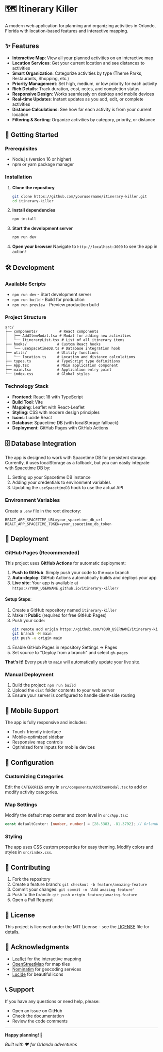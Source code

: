# 🗺️ Itinerary Killer

A modern web application for planning and organizing activities in Orlando, Florida with location-based features and interactive mapping.

## ✨ Features

- **Interactive Map**: View all your planned activities on an interactive map
- **Location Services**: Get your current location and see distances to activities
- **Smart Organization**: Categorize activities by type (Theme Parks, Restaurants, Shopping, etc.)
- **Priority Management**: Set high, medium, or low priority for each activity
- **Rich Details**: Track duration, cost, notes, and completion status
- **Responsive Design**: Works seamlessly on desktop and mobile devices
- **Real-time Updates**: Instant updates as you add, edit, or complete activities
- **Distance Calculations**: See how far each activity is from your current location
- **Filtering & Sorting**: Organize activities by category, priority, or distance

## 🚀 Getting Started

### Prerequisites

- Node.js (version 16 or higher)
- npm or yarn package manager

### Installation

1. **Clone the repository**
   ```bash
   git clone https://github.com/yourusername/itinerary-killer.git
   cd itinerary-killer
   ```

2. **Install dependencies**
   ```bash
   npm install
   ```

3. **Start the development server**
   ```bash
   npm run dev
   ```

4. **Open your browser**
   Navigate to `http://localhost:3000` to see the app in action!

## 🛠️ Development

### Available Scripts

- `npm run dev` - Start development server
- `npm run build` - Build for production
- `npm run preview` - Preview production build

### Project Structure

```
src/
├── components/          # React components
│   ├── AddItemModal.tsx # Modal for adding new activities
│   └── ItineraryList.tsx # List of all itinerary items
├── hooks/              # Custom React hooks
│   └── useSpacetimeDB.ts # Database integration hook
├── utils/              # Utility functions
│   └── location.ts     # Location and distance calculations
├── types.ts            # TypeScript type definitions
├── App.tsx             # Main application component
├── main.tsx            # Application entry point
└── index.css           # Global styles
```

### Technology Stack

- **Frontend**: React 18 with TypeScript
- **Build Tool**: Vite
- **Mapping**: Leaflet with React-Leaflet
- **Styling**: CSS with modern design principles
- **Icons**: Lucide React
- **Database**: Spacetime DB (with localStorage fallback)
- **Deployment**: GitHub Pages with GitHub Actions

## 🗄️ Database Integration

The app is designed to work with Spacetime DB for persistent storage. Currently, it uses localStorage as a fallback, but you can easily integrate with Spacetime DB by:

1. Setting up your Spacetime DB instance
2. Adding your credentials to environment variables
3. Updating the `useSpacetimeDB` hook to use the actual API

### Environment Variables

Create a `.env` file in the root directory:

```env
REACT_APP_SPACETIME_URL=your_spacetime_db_url
REACT_APP_SPACETIME_TOKEN=your_spacetime_db_token
```

## 🚀 Deployment

### GitHub Pages (Recommended)

This project uses **GitHub Actions** for automatic deployment:

1. **Push to GitHub**: Simply push your code to the `main` branch
2. **Auto-deploy**: GitHub Actions automatically builds and deploys your app
3. **Live site**: Your app is available at `https://YOUR_USERNAME.github.io/itinerary-killer/`

#### Setup Steps:

1. Create a GitHub repository named `itinerary-killer`
2. Make it **Public** (required for free GitHub Pages)
3. Push your code:
   ```bash
   git remote add origin https://github.com/YOUR_USERNAME/itinerary-killer.git
   git branch -M main
   git push -u origin main
   ```
4. Enable GitHub Pages in repository Settings → Pages
5. Set source to "Deploy from a branch" and select `gh-pages`

**That's it!** Every push to `main` will automatically update your live site.

### Manual Deployment

1. Build the project: `npm run build`
2. Upload the `dist` folder contents to your web server
3. Ensure your server is configured to handle client-side routing

## 📱 Mobile Support

The app is fully responsive and includes:
- Touch-friendly interface
- Mobile-optimized sidebar
- Responsive map controls
- Optimized form inputs for mobile devices

## 🔧 Configuration

### Customizing Categories

Edit the `CATEGORIES` array in `src/components/AddItemModal.tsx` to add or modify activity categories.

### Map Settings

Modify the default map center and zoom level in `src/App.tsx`:

```typescript
const defaultCenter: [number, number] = [28.5383, -81.3792]; // Orlando, FL
```

### Styling

The app uses CSS custom properties for easy theming. Modify colors and styles in `src/index.css`.

## 🤝 Contributing

1. Fork the repository
2. Create a feature branch: `git checkout -b feature/amazing-feature`
3. Commit your changes: `git commit -m 'Add amazing feature'`
4. Push to the branch: `git push origin feature/amazing-feature`
5. Open a Pull Request

## 📄 License

This project is licensed under the MIT License - see the [LICENSE](LICENSE) file for details.

## 🙏 Acknowledgments

- [Leaflet](https://leafletjs.com/) for the interactive mapping
- [OpenStreetMap](https://www.openstreetmap.org/) for map tiles
- [Nominatim](https://nominatim.org/) for geocoding services
- [Lucide](https://lucide.dev/) for beautiful icons

## 📞 Support

If you have any questions or need help, please:
- Open an issue on GitHub
- Check the documentation
- Review the code comments

---

**Happy planning! 🎉**

*Built with ❤️ for Orlando adventures*
